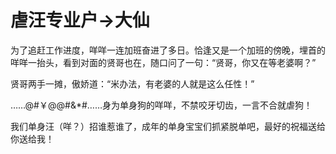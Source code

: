 # 虐汪专业户→大仙

为了追赶工作进度，咩咩一连加班奋进了多日。恰逢又是一个加班的傍晚，埋首的咩咩一抬头，看到对面的贤哥也在，随口问了一句：“贤哥，你又在等老婆啊？” 

贤哥两手一摊，傲娇道：“米办法，有老婆的人就是这么任性！” 

……@#￥@@#&*#……身为单身狗的咩咩，不禁咬牙切齿，一言不合就虐狗！ 

我们单身汪（咩？）招谁惹谁了，成年的单身宝宝们抓紧脱单吧，最好的祝福送给你送给我！